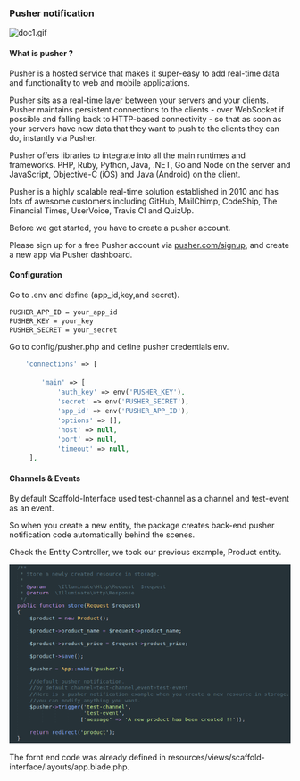 ### Pusher notification

![doc1.gif](../img/doc1.gif)

#### What is pusher ?

Pusher is a hosted service that makes it super-easy to add real-time data and functionality to web and mobile applications.

Pusher sits as a real-time layer between your servers and your clients. Pusher maintains persistent connections to the clients - over WebSocket if possible and falling back to HTTP-based connectivity - so that as soon as your servers have new data that they want to push to the clients they can do, instantly via Pusher.

Pusher offers libraries to integrate into all the main runtimes and frameworks. PHP, Ruby, Python, Java, .NET, Go and Node on the server and JavaScript, Objective-C (iOS) and Java (Android) on the client.

Pusher is a highly scalable real-time solution established in 2010 and has lots of awesome customers including GitHub, MailChimp, CodeShip, The Financial Times, UserVoice, Travis CI and QuizUp.

Before we get started, you have to create a pusher account.

Please sign up for a free Pusher account via [pusher.com/signup](pusher.com/signup), and create a new app via Pusher dashboard.

#### Configuration

Go to .env and define (app_id,key,and secret).

```
PUSHER_APP_ID = your_app_id
PUSHER_KEY = your_key
PUSHER_SECRET = your_secret
```

Go to config/pusher.php and define pusher credentials env.

```php
    'connections' => [

        'main' => [
            'auth_key' => env('PUSHER_KEY'),
            'secret' => env('PUSHER_SECRET'),
            'app_id' => env('PUSHER_APP_ID'),
            'options' => [],
            'host' => null,
            'port' => null,
            'timeout' => null,
     ],
```

#### Channels & Events

By default Scaffold-Interface used test-channel as a channel and test-event as an event.

So when you create a new entity, the package creates back-end pusher notification code automatically behind the scenes.

Check the Entity Controller, we took our previous example, Product entity.

![doc11](../img/doc11.png)

The fornt end code was already defined in resources/views/scaffold-interface/layouts/app.blade.php.